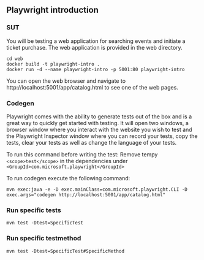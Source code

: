 ## Playwright introduction

### SUT
You will be testing a web application for searching events and initiate a ticket purchase.
The web application is provided in the web directory.

```
cd web
docker build -t playwright-intro .
docker run -d --name playwright-intro -p 5001:80 playwright-intro
```

You can open the web browser and navigate to http://localhost:5001/app/catalog.html to see one of the web pages.

### Codegen
Playwright comes with the ability to generate tests out of the box and is a great way to quickly get started with testing. 
It will open two windows, a browser window where you interact with the website you wish to test and the Playwright Inspector window where you can record your tests, 
copy the tests, clear your tests as well as change the language of your tests.

To run this command before writing the test:
Remove tempy ``<scope>test</scope>`` in the dependencies under ``<GroupId>com.microsoft.playwright</GroupId>``

To run codegen execute the following command:
```
mvn exec:java -e -D exec.mainClass=com.microsoft.playwright.CLI -D exec.args="codegen http://localhost:5001/app/catalog.html"
```

### Run specific tests
```
mvn test -Dtest=SpecificTest
```

### Run specific testmethod

```
mvn test -Dtest=SpecificTest#SpecificMethod
```